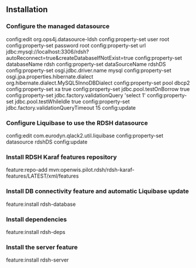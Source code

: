 ## Installation
 
### Configure the managed datasource
config:edit org.ops4j.datasource-ldsh
config:property-set user root
config:property-set password root
config:property-set url jdbc:mysql://localhost:3306/rdsh?autoReconnect=true&createDatabaseIfNotExist=true
config:property-set databaseName rdsh
config:property-set dataSourceName rdshDS
config:property-set osgi.jdbc.driver.name mysql
config:property-set osgi.jpa.properties.hibernate.dialect org.hibernate.dialect.MySQL5InnoDBDialect
config:property-set pool dbcp2
config:property-set xa true
config:property-set jdbc.pool.testOnBorrow true
config:property-set jdbc.factory.validationQuery 'select 1'
config:property-set jdbc.pool.testWhileIdle true
config:property-set jdbc.factory.validationQueryTimeout 15
config:update
 
### Configure Liquibase to use the RDSH datasource
config:edit com.eurodyn.qlack2.util.liquibase
config:property-set datasource rdshDS
config:update
 
### Install RDSH Karaf features repository
feature:repo-add mvn:openwis.pilot.rdsh/rdsh-karaf-features/LATEST/xml/features
 
### Install DB connectivity feature and automatic Liquibase update
feature:install rdsh-database
 
### Install dependencies
feature:install rdsh-deps

### Install the server feature
feature:install rdsh-server
